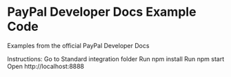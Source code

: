 # PayPal Developer Docs Example Code
Examples from the official PayPal Developer Docs

Instructions:
Go to Standard integration folder
Run npm install
Run npm start
Open http://localhost:8888
